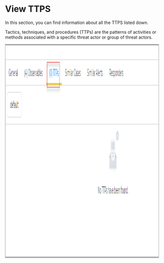 # View TTPS

In this section, you can find information about all the TTPS listed down.

Tactics, techniques, and procedures (TTPs) are the patterns of activities or methods associated with a specific threat actor or group of threat actors.

<img src="../../../images/user-guides/analyst-corner/alerts/alerts-ttp-tab.png" alt=" view ttps tab alerts" width="700" height="700"/>